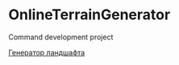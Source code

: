 # OnlineTerrainGenerator
Command development project

[Генератор ландшафта](https://Yokud.github.io/OnlineTerrainGenerator/annotated.html)
